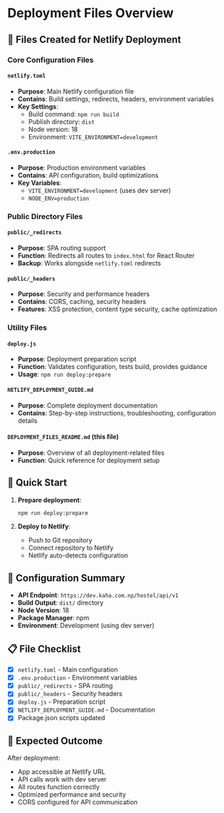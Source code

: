 # Deployment Files Overview

## 📁 Files Created for Netlify Deployment

### Core Configuration Files

#### `netlify.toml`
- **Purpose**: Main Netlify configuration file
- **Contains**: Build settings, redirects, headers, environment variables
- **Key Settings**:
  - Build command: `npm run build`
  - Publish directory: `dist`
  - Node version: 18
  - Environment: `VITE_ENVIRONMENT=development`

#### `.env.production`
- **Purpose**: Production environment variables
- **Contains**: API configuration, build optimizations
- **Key Variables**:
  - `VITE_ENVIRONMENT=development` (uses dev server)
  - `NODE_ENV=production`

### Public Directory Files

#### `public/_redirects`
- **Purpose**: SPA routing support
- **Function**: Redirects all routes to `index.html` for React Router
- **Backup**: Works alongside `netlify.toml` redirects

#### `public/_headers`
- **Purpose**: Security and performance headers
- **Contains**: CORS, caching, security headers
- **Features**: XSS protection, content type security, cache optimization

### Utility Files

#### `deploy.js`
- **Purpose**: Deployment preparation script
- **Function**: Validates configuration, tests build, provides guidance
- **Usage**: `npm run deploy:prepare`

#### `NETLIFY_DEPLOYMENT_GUIDE.md`
- **Purpose**: Complete deployment documentation
- **Contains**: Step-by-step instructions, troubleshooting, configuration details

#### `DEPLOYMENT_FILES_README.md` (this file)
- **Purpose**: Overview of all deployment-related files
- **Function**: Quick reference for deployment setup

## 🚀 Quick Start

1. **Prepare deployment**:
   ```bash
   npm run deploy:prepare
   ```

2. **Deploy to Netlify**:
   - Push to Git repository
   - Connect repository to Netlify
   - Netlify auto-detects configuration

## 🔧 Configuration Summary

- **API Endpoint**: `https://dev.kaha.com.np/hostel/api/v1`
- **Build Output**: `dist/` directory
- **Node Version**: 18
- **Package Manager**: npm
- **Environment**: Development (using dev server)

## 📋 File Checklist

- [x] `netlify.toml` - Main configuration
- [x] `.env.production` - Environment variables
- [x] `public/_redirects` - SPA routing
- [x] `public/_headers` - Security headers
- [x] `deploy.js` - Preparation script
- [x] `NETLIFY_DEPLOYMENT_GUIDE.md` - Documentation
- [x] Package.json scripts updated

## 🎯 Expected Outcome

After deployment:
- App accessible at Netlify URL
- API calls work with dev server
- All routes function correctly
- Optimized performance and security
- CORS configured for API communication